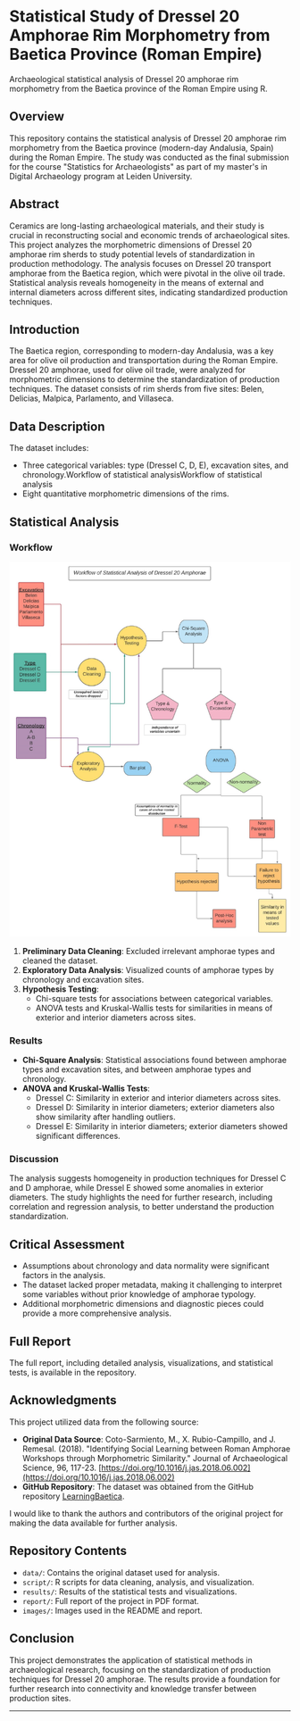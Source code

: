 # Statistical Study of Dressel 20 Amphorae Rim Morphometry from Baetica Province (Roman Empire)
Archaeological statistical analysis of Dressel 20 amphorae rim morphometry from the Baetica province of the Roman Empire using R. 

## Overview

This repository contains the statistical analysis of Dressel 20 amphorae rim morphometry from the Baetica province (modern-day Andalusia, Spain) during the Roman Empire. The study was conducted as the final submission for the course "Statistics for Archaeologists" as part of my master's in Digital Archaeology program at Leiden University.

## Abstract

Ceramics are long-lasting archaeological materials, and their study is crucial in reconstructing social and economic trends of archaeological sites. This project analyzes the morphometric dimensions of Dressel 20 amphorae rim sherds to study potential levels of standardization in production methodology. The analysis focuses on Dressel 20 transport amphorae from the Baetica region, which were pivotal in the olive oil trade. Statistical analysis reveals homogeneity in the means of external and internal diameters across different sites, indicating standardized production techniques.

## Introduction

The Baetica region, corresponding to modern-day Andalusia, was a key area for olive oil production and transportation during the Roman Empire. Dressel 20 amphorae, used for olive oil trade, were analyzed for morphometric dimensions to determine the standardization of production techniques. The dataset consists of rim sherds from five sites: Belen, Delicias, Malpica, Parlamento, and Villaseca.

## Data Description

The dataset includes:
- Three categorical variables: type (Dressel C, D, E), excavation sites, and chronology.Workflow of statistical analysisWorkflow of statistical analysis
- Eight quantitative morphometric dimensions of the rims.

## Statistical Analysis

### Workflow

![Workflow of statistical analysis](images/workflow.png)

1. **Preliminary Data Cleaning**: Excluded irrelevant amphorae types and cleaned the dataset.
2. **Exploratory Data Analysis**: Visualized counts of amphorae types by chronology and excavation sites.
3. **Hypothesis Testing**:
   - Chi-square tests for associations between categorical variables.
   - ANOVA tests and Kruskal-Wallis tests for similarities in means of exterior and interior diameters across sites.

### Results

- **Chi-Square Analysis**: Statistical associations found between amphorae types and excavation sites, and between amphorae types and chronology.
- **ANOVA and Kruskal-Wallis Tests**: 
  - Dressel C: Similarity in exterior and interior diameters across sites.
  - Dressel D: Similarity in interior diameters; exterior diameters also show similarity after handling outliers.
  - Dressel E: Similarity in interior diameters; exterior diameters showed significant differences.

### Discussion

The analysis suggests homogeneity in production techniques for Dressel C and D amphorae, while Dressel E showed some anomalies in exterior diameters. The study highlights the need for further research, including correlation and regression analysis, to better understand the production standardization.

## Critical Assessment

- Assumptions about chronology and data normality were significant factors in the analysis.
- The dataset lacked proper metadata, making it challenging to interpret some variables without prior knowledge of amphorae typology.
- Additional morphometric dimensions and diagnostic pieces could provide a more comprehensive analysis.

## Full Report

The full report, including detailed analysis, visualizations, and statistical tests, is available in the repository.

## Acknowledgments

This project utilized data from the following source:

- **Original Data Source**: Coto-Sarmiento, M., X. Rubio-Campillo, and J. Remesal. (2018). "Identifying Social Learning between Roman Amphorae Workshops through Morphometric Similarity." Journal of Archaeological Science, 96, 117-23. [https://doi.org/10.1016/j.jas.2018.06.002](https://doi.org/10.1016/j.jas.2018.06.002)
- **GitHub Repository**: The dataset was obtained from the GitHub repository [LearningBaetica](https://github.com/Mcotsar/LearningBaetica).

I would like to thank the authors and contributors of the original project for making the data available for further analysis.

## Repository Contents

- `data/`: Contains the original dataset used for analysis.
- `script/`: R scripts for data cleaning, analysis, and visualization.
- `results/`: Results of the statistical tests and visualizations.
- `report/`: Full report of the project in PDF format.
- `images/`: Images used in the README and report.

## Conclusion

This project demonstrates the application of statistical methods in archaeological research, focusing on the standardization of production techniques for Dressel 20 amphorae. The results provide a foundation for further research into connectivity and knowledge transfer between production sites.

---

